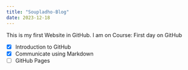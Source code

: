 ```yaml
---
title: "Soupladho-Blog"
date: 2023-12-18
---
```


This is my first Website in GitHub.
I am on Course: First day on GitHub
- [X] Introduction to GitHub
- [X] Communicate using Markdown
- [ ] GitHub Pages
